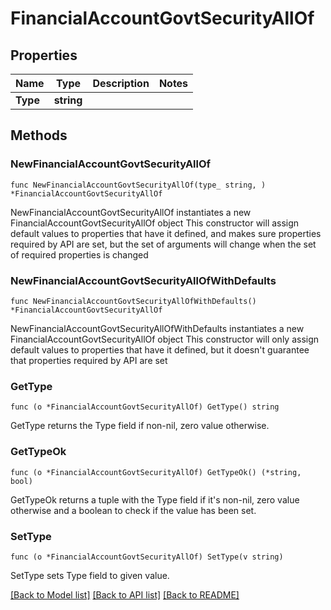 # FinancialAccountGovtSecurityAllOf

## Properties

Name | Type | Description | Notes
------------ | ------------- | ------------- | -------------
**Type** | **string** |  | 

## Methods

### NewFinancialAccountGovtSecurityAllOf

`func NewFinancialAccountGovtSecurityAllOf(type_ string, ) *FinancialAccountGovtSecurityAllOf`

NewFinancialAccountGovtSecurityAllOf instantiates a new FinancialAccountGovtSecurityAllOf object
This constructor will assign default values to properties that have it defined,
and makes sure properties required by API are set, but the set of arguments
will change when the set of required properties is changed

### NewFinancialAccountGovtSecurityAllOfWithDefaults

`func NewFinancialAccountGovtSecurityAllOfWithDefaults() *FinancialAccountGovtSecurityAllOf`

NewFinancialAccountGovtSecurityAllOfWithDefaults instantiates a new FinancialAccountGovtSecurityAllOf object
This constructor will only assign default values to properties that have it defined,
but it doesn't guarantee that properties required by API are set

### GetType

`func (o *FinancialAccountGovtSecurityAllOf) GetType() string`

GetType returns the Type field if non-nil, zero value otherwise.

### GetTypeOk

`func (o *FinancialAccountGovtSecurityAllOf) GetTypeOk() (*string, bool)`

GetTypeOk returns a tuple with the Type field if it's non-nil, zero value otherwise
and a boolean to check if the value has been set.

### SetType

`func (o *FinancialAccountGovtSecurityAllOf) SetType(v string)`

SetType sets Type field to given value.



[[Back to Model list]](../README.md#documentation-for-models) [[Back to API list]](../README.md#documentation-for-api-endpoints) [[Back to README]](../README.md)


